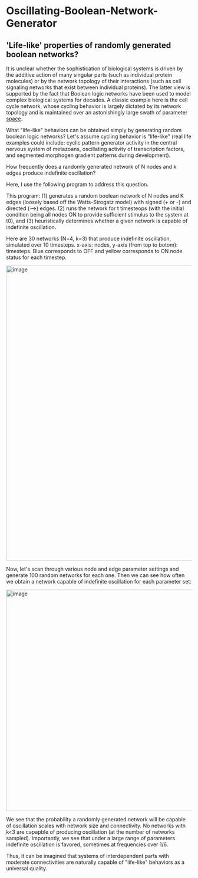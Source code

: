 # Oscillating-Boolean-Network-Generator
## 'Life-like' properties of randomly generated boolean networks?

It is unclear whether the sophistication of biological systems is driven by the additive action of many singular parts (such as individual protein molecules) or by the network topology of their interactions (such as cell signaling networks that exist between individual proteins). The latter view is supported by the fact that Boolean logic networks have been used to model complex biological systems for decades.  A classic example here is the cell cycle network, whose cycling behavior is largely dictated by its network topology and is maintained over an astonishingly large swath of parameter [space](https://www.pnas.org/doi/10.1073/pnas.0305937101).

What "life-like" behaviors can be obtained simply by generating random boolean logic networks? Let's assume cycling behavior is "life-like" (real life examples could include: cyclic pattern generator activity in the central nervous system of metazoans, oscillating activity of transcription factors, and segmented morphogen gradient patterns during development).  

How frequently does a randomly generated network of N nodes and k edges produce indefinite oscillation? 

Here, I use the following program to address this question.

This program:
(1) generates a random boolean network of N nodes and K edges (loosely based off the Watts-Strogatz model) with signed (+ or -) and directed (-->) edges.
(2) runs the network for t timesteops (with the initial condition being all nodes ON to provide sufficient stimulus to the system at t0), and 
(3) heuristically determines whether a given network is capable of indefinite oscillation.

Here are 30 networks (N=4, k=3) that produce indefinite oscillation, simulated over 10 timesteps. x-axis: nodes, y-axis (from top to botom): timesteps. Blue corresponds to OFF and yellow corresponds to ON node status for each timestep. 

<img width="800" alt="image" src="https://user-images.githubusercontent.com/44078648/179062753-a0786f84-5fbe-4b49-b835-bdcbafd351a5.png">

Now, let's scan through various node and edge parameter settings and generate 100 random networks for each one. Then we can see how often we obtain a network capable of indefinite oscillation for each parameter set:

<img width="600" alt="image" src="https://user-images.githubusercontent.com/44078648/179062910-fdb052ee-1607-411a-a87e-d2acf3a3a3ef.png">

We see that the probability a randomly generated network will be capable of oscillation scales with network size and connectivity. No networks with k<3 are capapble of producing oscillation (at the number of networks sampled). Importantly, we see that under a large range of parameters indefinite oscillation is favored, sometimes at frequencies over 1/6.

Thus, it can be imagined that systems of interdependent parts with moderate connectivities are naturally capable of "life-like" behaviors as a universal quality.
